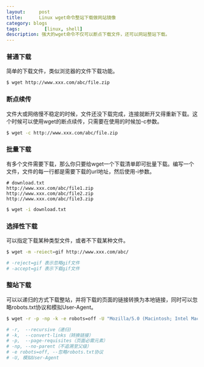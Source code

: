 ```yaml
---
layout:     post
title:      Linux wget命令整站下载做网站镜像
category: blogs
tags:         [linux, shell]
description: 强大的wget命令不仅可以断点下载文件，还可以网站整站下载。
---
```


### 普通下载
简单的下载文件，类似浏览器的文件下载功能。

```sh
$ wget http://www.xxx.com/abc/file.zip
```

### 断点续传
文件大或网络慢不稳定的时候，文件还没下载完成，连接就断开又得重新下载。这个时候可以使用wget的断点续传，只需要在使用的时候加-c参数。

```sh
$ wget -c http://www.xxx.com/abc/file.zip
```

### 批量下载
有多个文件需要下载，那么你只要给wget一个下载清单即可批量下载。编写一个文件，文件的每一行都是需要下载的url地址，然后使用-i参数。

```
# download.txt
http://www.xxx.com/abc/file1.zip
http://www.xxx.com/abc/file2.zip
http://www.xxx.com/abc/file3.zip
```

```sh
$ wget -i download.txt
```

### 选择性下载
可以指定下载某种类型文件，或者不下载某种文件。

```sh
$ wget -m -reiect=gif http://www.xxx.com/abc/

# -reject=gif 表示忽略gif文件
# -accept=gif 表示下载gif文件

```

### 整站下载
可以以递归的方式下载整站，并将下载的页面的链接转换为本地链接，同时可以忽略robots.txt协议和模拟User-Agent。

```sh
$ wget -r -p -np -k -e robots=off -U "Mozilla/5.0 (Macintosh; Intel Mac OS X 10.10; rv:38.0) Gecko/20100101 Firefox/38.0" http://www.xxx.com/abc/

# -r,  --recursive（递归)
# -k,  --convert-links（转换链接）
# -p,  --page-requisites（页面必需元素）
# -np, --no-parent（不追溯至父级）
# -e robots=off, --忽略robots.txt协议
# -U, 模拟User-Agent
```
